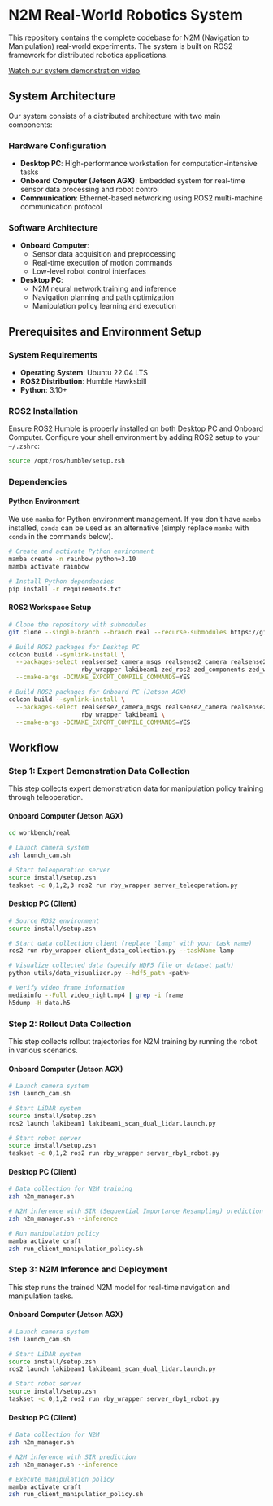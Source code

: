 # N2M Real-World Robotics System

This repository contains the complete codebase for N2M (Navigation to Manipulation) real-world experiments. The system is built on ROS2 framework for distributed robotics applications.

[Watch our system demonstration video](doc/Teaser_real.mov)


## System Architecture

Our system consists of a distributed architecture with two main components:

### Hardware Configuration
- **Desktop PC**: High-performance workstation for computation-intensive tasks
- **Onboard Computer (Jetson AGX)**: Embedded system for real-time sensor data processing and robot control
- **Communication**: Ethernet-based networking using ROS2 multi-machine communication protocol

### Software Architecture
- **Onboard Computer**: 
  - Sensor data acquisition and preprocessing
  - Real-time execution of motion commands
  - Low-level robot control interfaces
- **Desktop PC**: 
  - N2M neural network training and inference
  - Navigation planning and path optimization
  - Manipulation policy learning and execution

## Prerequisites and Environment Setup

### System Requirements
- **Operating System**: Ubuntu 22.04 LTS
- **ROS2 Distribution**: Humble Hawksbill
- **Python**: 3.10+

### ROS2 Installation
Ensure ROS2 Humble is properly installed on both Desktop PC and Onboard Computer. Configure your shell environment by adding ROS2 setup to your `~/.zshrc`:

```bash
source /opt/ros/humble/setup.zsh
```

### Dependencies

#### Python Environment
We use `mamba` for Python environment management. If you don't have `mamba` installed, `conda` can be used as an alternative (simply replace `mamba` with `conda` in the commands below).

```bash
# Create and activate Python environment
mamba create -n rainbow python=3.10
mamba activate rainbow

# Install Python dependencies
pip install -r requirements.txt
```

#### ROS2 Workspace Setup

```bash
# Clone the repository with submodules
git clone --single-branch --branch real --recurse-submodules https://github.com/clvrai/N2M.git

# Build ROS2 packages for Desktop PC
colcon build --symlink-install \
  --packages-select realsense2_camera_msgs realsense2_camera realsense2_description \
                    rby_wrapper lakibeam1 zed_ros2 zed_components zed_wrapper \
  --cmake-args -DCMAKE_EXPORT_COMPILE_COMMANDS=YES

# Build ROS2 packages for Onboard PC (Jetson AGX)
colcon build --symlink-install \
  --packages-select realsense2_camera_msgs realsense2_camera realsense2_description \
                    rby_wrapper lakibeam1 \
  --cmake-args -DCMAKE_EXPORT_COMPILE_COMMANDS=YES
```
## Workflow

### Step 1: Expert Demonstration Data Collection

This step collects expert demonstration data for manipulation policy training through teleoperation.

#### Onboard Computer (Jetson AGX)
```bash
cd workbench/real

# Launch camera system
zsh launch_cam.sh

# Start teleoperation server
source install/setup.zsh
taskset -c 0,1,2,3 ros2 run rby_wrapper server_teleoperation.py
```

#### Desktop PC (Client)
```bash
# Source ROS2 environment
source install/setup.zsh

# Start data collection client (replace 'lamp' with your task name)
ros2 run rby_wrapper client_data_collection.py --taskName lamp

# Visualize collected data (specify HDF5 file or dataset path)
python utils/data_visualizer.py --hdf5_path <path>

# Verify video frame information
mediainfo --Full video_right.mp4 | grep -i frame
h5dump -H data.h5
```

### Step 2: Rollout Data Collection

This step collects rollout trajectories for N2M training by running the robot in various scenarios.

#### Onboard Computer (Jetson AGX)
```bash
# Launch camera system
zsh launch_cam.sh

# Start LiDAR system
source install/setup.zsh
ros2 launch lakibeam1 lakibeam1_scan_dual_lidar.launch.py

# Start robot server
source install/setup.zsh
taskset -c 0,1,2 ros2 run rby_wrapper server_rby1_robot.py
```

#### Desktop PC (Client)
```bash
# Data collection for N2M training
zsh n2m_manager.sh

# N2M inference with SIR (Sequential Importance Resampling) prediction
zsh n2m_manager.sh --inference

# Run manipulation policy
mamba activate craft
zsh run_client_manipulation_policy.sh
```

### Step 3: N2M Inference and Deployment

This step runs the trained N2M model for real-time navigation and manipulation tasks.

#### Onboard Computer (Jetson AGX)
```bash
# Launch camera system
zsh launch_cam.sh

# Start LiDAR system
source install/setup.zsh
ros2 launch lakibeam1 lakibeam1_scan_dual_lidar.launch.py

# Start robot server
source install/setup.zsh
taskset -c 0,1,2 ros2 run rby_wrapper server_rby1_robot.py
```

#### Desktop PC (Client)
```bash
# Data collection for N2M
zsh n2m_manager.sh

# N2M inference with SIR prediction
zsh n2m_manager.sh --inference

# Execute manipulation policy
mamba activate craft
zsh run_client_manipulation_policy.sh
```
<!-- # Acknowledgement -->


<!-- 
# Utils
```zsh
# zed camera, zed helper
zsh launch_zed.sh

# stitch
ros2 run rby_wrapper client_helper_stitch

# mapping
ros2 launch rby_wrapper mapping.launch.py

# lidar process
ros2 run rby_wrapper laser_helper

# vis
ros2 launch rby_wrapper display.launch.py

# base keyboard control
python utils/base_controller.py

# cam PCL
ros2 launch rby_wrapper campcl_helper.launch.py

# launch other cam
ros2 launch realsense2_camera rby_head_cam_depth.py

ros2 service call /slam_toolbox/save_map slam_toolbox/srv/SaveMap "name: 
    data: './maps/room1'"

# localization
ros2 launch rby_wrapper localization.launch.py map_file_name:=./maps/room
``` -->

